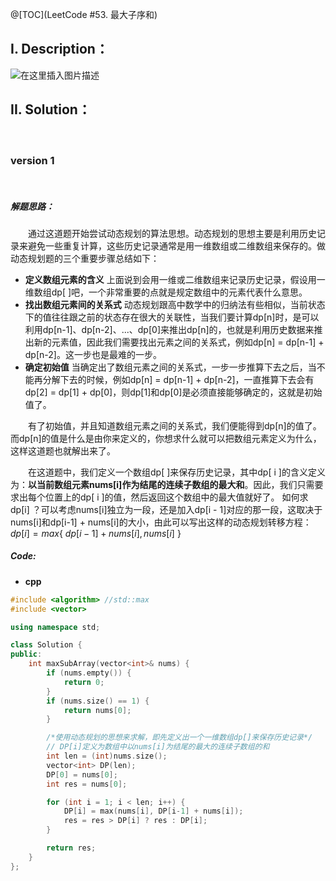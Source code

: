 ﻿@[TOC](LeetCode #53. 最大子序和)

## I. Description：
![在这里插入图片描述](https://img-blog.csdnimg.cn/20210105141908151.jpg?x-oss-process=image/watermark,type_ZmFuZ3poZW5naGVpdGk,shadow_10,text_aHR0cHM6Ly9ibG9nLmNzZG4ubmV0L2Rhb2RhbzE5OTE=,size_16,color_FFFFFF,t_70#pic_center)
## II. Solution：
<br>

### version 1
<br>

##### 解题思路：
&emsp;&emsp;通过这道题开始尝试动态规划的算法思想。动态规划的思想主要是利用历史记录来避免一些重复计算，这些历史记录通常是用一维数组或二维数组来保存的。做动态规划题的三个重要步骤总结如下：

 - **定义数组元素的含义**
上面说到会用一维或二维数组来记录历史记录，假设用一维数组dp[ ]吧，一个非常重要的点就是规定数组中的元素代表什么意思。
 - **找出数组元素间的关系式**
动态规划跟高中数学中的归纳法有些相似，当前状态下的值往往跟之前的状态存在很大的关联性，当我们要计算dp[n]时，是可以利用dp[n-1]、dp[n-2]、...、dp[0]来推出dp[n]的，也就是利用历史数据来推出新的元素值，因此我们需要找出元素之间的关系式，例如dp[n] = dp[n-1] + dp[n-2]。这一步也是最难的一步。
 - **确定初始值**
当确定出了数组元素之间的关系式，一步一步推算下去之后，当不能再分解下去的时候，例如dp[n] = dp[n-1] + dp[n-2]，一直推算下去会有dp[2] = dp[1] + dp[0]，则dp[1]和dp[0]是必须直接能够确定的，这就是初始值了。

&emsp;&emsp;有了初始值，并且知道数组元素之间的关系式，我们便能得到dp[n]的值了。而dp[n]的值是什么是由你来定义的，你想求什么就可以把数组元素定义为什么，这样这道题也就解出来了。

&emsp;&emsp;在这道题中，我们定义一个数组dp[ ]来保存历史记录，其中dp[ i ]的含义定义为：**以当前数组元素nums[i]作为结尾的连续子数组的最大和**。因此，我们只需要求出每个位置上的dp[ i ]的值，然后返回这个数组中的最大值就好了。  如何求dp[i] ？可以考虑nums[i]独立为一段，还是加入dp[i - 1]对应的那一段，这取决于nums[i]和dp[i-1] + nums[i]的大小，由此可以写出这样的动态规划转移方程：
                        $dp[i] = max${ $dp[i - 1] + nums[i], nums[i]$ }
<br>
##### Code:

 - **cpp**
 

```cpp
#include <algorithm> //std::max
#include <vector>

using namespace std;

class Solution {
public:
    int maxSubArray(vector<int>& nums) {
        if (nums.empty()) {
            return 0;
        }
        if (nums.size() == 1) {
            return nums[0];
        }

        /*使用动态规划的思想来求解，即先定义出一个一维数组dp[]来保存历史记录*/
        // DP[i]定义为数组中以nums[i]为结尾的最大的连续子数组的和
        int len = (int)nums.size();
        vector<int> DP(len);
        DP[0] = nums[0];
        int res = nums[0];

        for (int i = 1; i < len; i++) {
            DP[i] = max(nums[i], DP[i-1] + nums[i]);
            res = res > DP[i] ? res : DP[i];
        }

        return res;
    }
};
```

